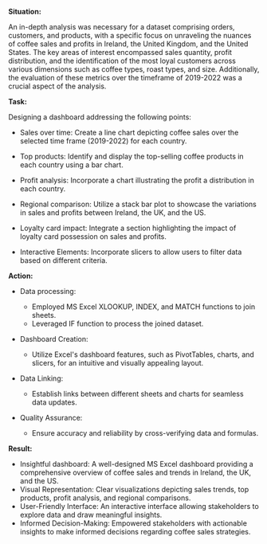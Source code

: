 **Situation:**

An in-depth analysis was necessary for a dataset comprising orders, customers, and products, with a specific focus on unraveling the nuances of coffee sales and profits in Ireland, the United Kingdom, and the United States. The key areas of interest encompassed sales quantity, profit distribution, and the identification of the most loyal customers across various dimensions such as coffee types, roast types, and size. Additionally, the evaluation of these metrics over the timeframe of 2019-2022 was a crucial aspect of the analysis.

**Task:**

Designing a dashboard addressing the following points:

- Sales over time: Create a line chart depicting coffee sales over the selected time frame (2019-2022) for each country.
  
- Top products: Identify and display the top-selling coffee products in each country using a bar chart.
  
- Profit analysis: Incorporate a chart illustrating the profit a distribution in each country.
  
- Regional comparison: Utilize a stack bar plot to showcase the variations in sales and profits between Ireland, the UK, and the US.
  
- Loyalty card impact: Integrate a section highlighting the impact of loyalty card possession on sales and profits.
  
- Interactive Elements: Incorporate slicers to allow users to filter data based on different criteria.

**Action:**

- Data processing:
  - Employed MS Excel XLOOKUP, INDEX, and MATCH functions to join sheets.
  - Leveraged IF function to process the joined dataset.
  
- Dashboard Creation:
  - Utilize Excel's dashboard features, such as PivotTables, charts, and slicers, for an intuitive and visually appealing layout.
- Data Linking:
  - Establish links between different sheets and charts for seamless data updates.
- Quality Assurance:
  - Ensure accuracy and reliability by cross-verifying data and formulas.

**Result:**

- Insightful dashboard: A well-designed MS Excel dashboard providing a comprehensive overview of coffee sales and trends in Ireland, the UK, and the US.
- Visual Representation: Clear visualizations depicting sales trends, top products, profit analysis, and regional comparisons.
- User-Friendly Interface: An interactive interface allowing stakeholders to explore data and draw meaningful insights.
- Informed Decision-Making: Empowered stakeholders with actionable insights to make informed decisions regarding coffee sales strategies.
